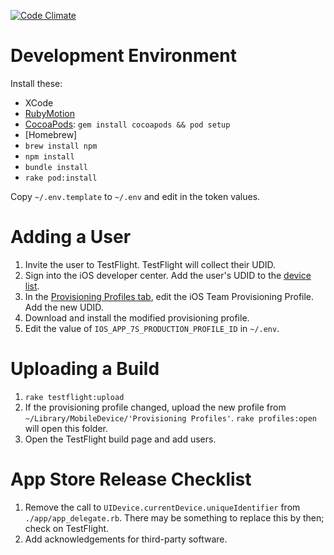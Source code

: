 [![Code Climate](https://codeclimate.com/repos/5290f2d67e00a43c5d053345/badges/923265ce69ba80f69de3/gpa.png)](https://codeclimate.com/repos/5290f2d67e00a43c5d053345/feed)

# Development Environment

Install these:

- XCode
- [RubyMotion](http://www.rubymotion.com/developer-center/guides/getting-started/)
- [CocoaPods](http://cocoapods.org/): `gem install cocoapods && pod setup`
- [Homebrew]
- `brew install npm`
- `npm install`
- `bundle install`
- `rake pod:install`

Copy `~/.env.template` to `~/.env` and edit in the token values.


# Adding a User
1. Invite the user to TestFlight. TestFlight will collect their UDID.
2. Sign into the iOS developer center. Add the user's UDID to the [device list](https://developer.apple.com/account/ios/device/deviceList.action).
3. In the [Provisioning Profiles tab](https://developer.apple.com/account/ios/profile/profileList.action), edit the iOS Team Provisioning Profile. Add the new UDID.
4. Download and install the modified provisioning profile.
5. Edit the value of `IOS_APP_7S_PRODUCTION_PROFILE_ID` in `~/.env`.

# Uploading a Build
1. `rake testflight:upload`
2. If the provisioning profile changed, upload the new profile from `~/Library/MobileDevice/'Provisioning Profiles'`.
`rake profiles:open` will open this folder.
3. Open the TestFlight build page and add users.

# App Store Release Checklist
1. Remove the call to `UIDevice.currentDevice.uniqueIdentifier` from `./app/app_delegate.rb`.
There may be something to replace this by then; check on TestFlight.
2. Add acknowledgements for third-party software.
